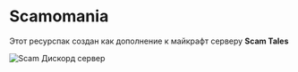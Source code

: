 # Scamomania
Этот ресурспак создан как дополнение к майкрафт серверу **Scam Tales**

![Scam Дискорд сервер](https://img.shields.io/discord/:1037240667484733471?logo=discord)

